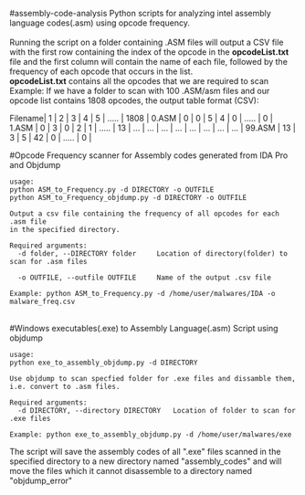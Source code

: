 #assembly-code-analysis
Python scripts for analyzing intel assembly language codes(.asm) using opcode frequency.   
<br />
Running the script on a folder containing .ASM files will output a CSV file with the first row containing the index of the opcode in the **opcodeList.txt** file and the first column will contain the name of each file, followed by the frequency of each opcode that occurs in the list.
<br />
**opcodeList.txt** contains all the opcodes that we are required to scan
<br />
Example: If we have a folder to scan with 100 .ASM/asm files and our opcode list contains 1808 opcodes, 
the output table format (CSV):

Filename| 1 | 2 | 3 | 4 | 5 | ..... | 1808 |
0.ASM | 0 | 0 | 5 | 4 | 0 | ..... | 0 |
1.ASM | 0 | 3 | 0 | 2 | 1 | ..... | 13 |
... | ... | ... | ... | ... | ... | ... | ... |
99.ASM | 13 | 3 | 5 | 42 | 0 | ..... | 0 |

#Opcode Frequency scanner for Assembly codes generated from IDA Pro and Objdump

```
usage:
python ASM_to_Frequency.py -d DIRECTORY -o OUTFILE
python ASM_to_Frequency_objdump.py -d DIRECTORY -o OUTFILE

Output a csv file containing the frequency of all opcodes for each .asm file
in the specified directory.

Required arguments:
  -d folder, --DIRECTORY folder		Location of directory(folder) to scan for .asm files
                        
  -o OUTFILE, --outfile OUTFILE		Name of the output .csv file

Example: python ASM_to_Frequency.py -d /home/user/malwares/IDA -o malware_freq.csv

```


<br />
#Windows executables(.exe) to Assembly Language(.asm) Script using objdump


```
usage:
python exe_to_assembly_objdump.py -d DIRECTORY

Use objdump to scan specfied folder for .exe files and dissamble them, i.e. convert to .asm files.

Required arguments:
  -d DIRECTORY, --directory DIRECTORY	Location of folder to scan for .exe files

Example: python exe_to_assembly_objdump.py -d /home/user/malwares/exe
```

The script will save the assembly codes of all ".exe" files scanned in the specified directory to a new directory named "assembly_codes" and will move the files which it cannot disassemble to a directory named "objdump_error"
